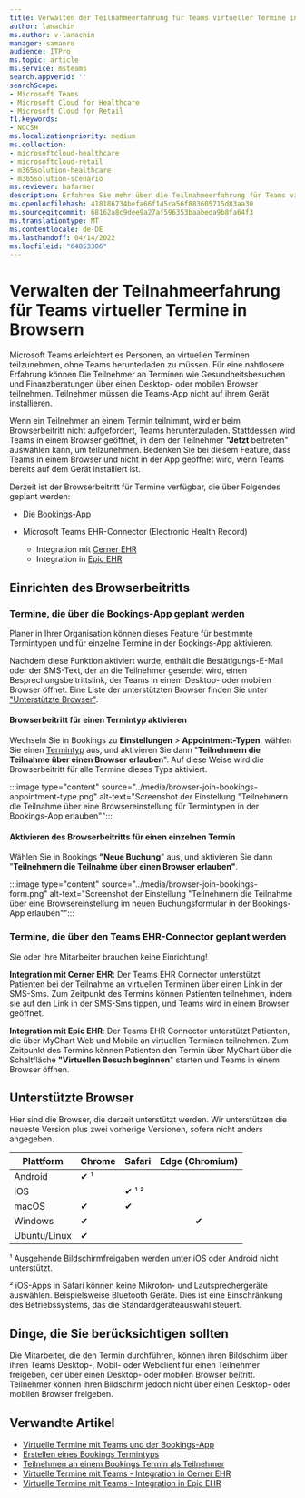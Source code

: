 ```yaml
---
title: Verwalten der Teilnahmeerfahrung für Teams virtueller Termine in Browsern
author: lanachin
ms.author: v-lanachin
manager: samanro
audience: ITPro
ms.topic: article
ms.service: msteams
search.appverid: ''
searchScope:
- Microsoft Teams
- Microsoft Cloud for Healthcare
- Microsoft Cloud for Retail
f1.keywords:
- NOCSH
ms.localizationpriority: medium
ms.collection:
- microsoftcloud-healthcare
- microsoftcloud-retail
- m365solution-healthcare
- m365solution-scenario
ms.reviewer: hafarmer
description: Erfahren Sie mehr über die Teilnahmeerfahrung für Teams virtuellen Termine in Browsern.
ms.openlocfilehash: 418186734befa66f145ca56f883605715d83aa30
ms.sourcegitcommit: 68162a8c9dee9a27af596353baabeda9b8fa64f3
ms.translationtype: MT
ms.contentlocale: de-DE
ms.lasthandoff: 04/14/2022
ms.locfileid: "64853306"
---
```

# <a name="manage-the-join-experience-for-teams-virtual-appointments-on-browsers"></a>Verwalten der Teilnahmeerfahrung für Teams virtueller Termine in Browsern

Microsoft Teams erleichtert es Personen, an virtuellen Terminen teilzunehmen, ohne Teams herunterladen zu müssen. Für eine nahtlosere Erfahrung können Die Teilnehmer an Terminen wie Gesundheitsbesuchen und Finanzberatungen über einen Desktop- oder mobilen Browser teilnehmen. Teilnehmer müssen die Teams-App nicht auf ihrem Gerät installieren.

Wenn ein Teilnehmer an einem Termin teilnimmt, wird er beim Browserbeitritt nicht aufgefordert, Teams herunterzuladen. Stattdessen wird Teams in einem Browser geöffnet, in dem der Teilnehmer **"Jetzt** beitreten" auswählen kann, um teilzunehmen. Bedenken Sie bei diesem Feature, dass Teams in einem Browser und nicht in der App geöffnet wird, wenn Teams bereits auf dem Gerät installiert ist.

Derzeit ist der Browserbeitritt für Termine verfügbar, die über Folgendes geplant werden:

- [Die Bookings-App](https://support.microsoft.com/office/what-is-bookings-42d4e852-8e99-4d8f-9b70-d7fc93973cb5)
- Microsoft Teams EHR-Connector (Electronic Health Record)

  - Integration mit [Cerner EHR](healthcare/ehr-admin-cerner.md)
  - Integration in [Epic EHR](healthcare/ehr-admin.md)

## <a name="set-up-browser-join"></a>Einrichten des Browserbeitritts

### <a name="appointments-scheduled-through-the-bookings-app"></a>Termine, die über die Bookings-App geplant werden

Planer in Ihrer Organisation können dieses Feature für bestimmte Termintypen und für einzelne Termine in der Bookings-App aktivieren.

Nachdem diese Funktion aktiviert wurde, enthält die Bestätigungs-E-Mail oder der SMS-Text, der an die Teilnehmer gesendet wird, einen Besprechungsbeitrittslink, der Teams in einem Desktop- oder mobilen Browser öffnet. Eine Liste der unterstützten Browser finden Sie unter ["Unterstützte Browser"](#supported-browsers).

#### <a name="turn-on-browser-join-for-an-appointment-type"></a>Browserbeitritt für einen Termintyp aktivieren

Wechseln Sie in Bookings zu **Einstellungen** >  **Appointment-Typen**, wählen Sie einen [Termintyp](https://support.microsoft.com/office/create-an-appointment-type-810eac77-6a65-4dc8-964d-c00eadf43887) aus, und aktivieren Sie dann "**Teilnehmern die Teilnahme über einen Browser erlauben**". Auf diese Weise wird die Browserbeitritt für alle Termine dieses Typs aktiviert.

:::image type="content" source="../media/browser-join-bookings-appointment-type.png" alt-text="Screenshot der Einstellung &quot;Teilnehmern die Teilnahme über eine Browsereinstellung für Termintypen in der Bookings-App erlauben&quot;":::

#### <a name="turn-on-browser-join-for-an-individual-appointment"></a>Aktivieren des Browserbeitritts für einen einzelnen Termin

Wählen Sie in Bookings **"Neue Buchung**" aus, und aktivieren Sie dann "**Teilnehmern die Teilnahme über einen Browser erlauben"**.

:::image type="content" source="../media/browser-join-bookings-form.png" alt-text="Screenshot der Einstellung &quot;Teilnehmern die Teilnahme über eine Browsereinstellung im neuen Buchungsformular in der Bookings-App erlauben&quot;":::

### <a name="appointments-scheduled-through-the-teams-ehr-connector"></a>Termine, die über den Teams EHR-Connector geplant werden

Sie oder Ihre Mitarbeiter brauchen keine Einrichtung!

**Integration mit Cerner EHR**: Der Teams EHR Connector unterstützt Patienten bei der Teilnahme an virtuellen Terminen über einen Link in der SMS-Sms. Zum Zeitpunkt des Termins können Patienten teilnehmen, indem sie auf den Link in der SMS-Sms tippen, und Teams wird in einem Browser geöffnet.

**Integration mit Epic EHR**: Der Teams EHR Connector unterstützt Patienten, die über MyChart Web und Mobile an virtuellen Terminen teilnehmen. Zum Zeitpunkt des Termins können Patienten den Termin über MyChart über die Schaltfläche **"Virtuellen Besuch beginnen**" starten und Teams in einem Browser öffnen.

## <a name="supported-browsers"></a>Unterstützte Browser

Hier sind die Browser, die derzeit unterstützt werden. Wir unterstützen die neueste Version plus zwei vorherige Versionen, sofern nicht anders angegeben.

|Plattform  |Chrome |Safari |Edge (Chromium)|
|---------|:---|:---|:---:|
|Android   | &#x2714; &sup1;      |         |         |
|iOS    |         | &#x2714; &sup1; &sup2; |         |
|macOS     | &#x2714; | &#x2714;|         |
|Windows    | &#x2714; |   | &#x2714; |
|Ubuntu/Linux     | &#x2714;         |     |         |

&sup1; Ausgehende Bildschirmfreigaben werden unter iOS oder Android nicht unterstützt.

&sup2; iOS-Apps in Safari können keine Mikrofon- und Lautsprechergeräte auswählen. Beispielsweise Bluetooth Geräte. Dies ist eine Einschränkung des Betriebssystems, das die Standardgeräteauswahl steuert.

## <a name="things-to-consider"></a>Dinge, die Sie berücksichtigen sollten

Die Mitarbeiter, die den Termin durchführen, können ihren Bildschirm über ihren Teams Desktop-, Mobil- oder Webclient für einen Teilnehmer freigeben, der über einen Desktop- oder mobilen Browser beitritt. Teilnehmer können ihren Bildschirm jedoch nicht über einen Desktop- oder mobilen Browser freigeben.

## <a name="related-articles"></a>Verwandte Artikel

- [Virtuelle Termine mit Teams und der Bookings-App](bookings-virtual-visits.md)
- [Erstellen eines Bookings Termintyps](https://support.microsoft.com/office/create-an-appointment-type-810eac77-6a65-4dc8-964d-c00eadf43887)
- [Teilnehmen an einem Bookings Termin als Teilnehmer](https://support.microsoft.com/office/join-a-bookings-appointment-as-an-attendee-95cea12d-2220-421f-a663-6efb20913c7f)
- [Virtuelle Termine mit Teams - Integration in Cerner EHR](healthcare/ehr-admin-cerner.md)
- [Virtuelle Termine mit Teams - Integration in Epic EHR](healthcare/ehr-admin.md)
